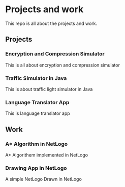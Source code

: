 # Projects and work
This repo is all about the projects and work.

## Projects

### Encryption and Compression Simulator

This is all about encryption and compression simulator

### Traffic Simulator in Java

This is about traffic light simulator in Java

### Language Translator App

This is language translator app


## Work

### A* Algorithm in NetLogo
A* Algorithem implemented in NetLogo

### Drawing App in NetLogo
A simple NetLogo Drawn in NetLogo


